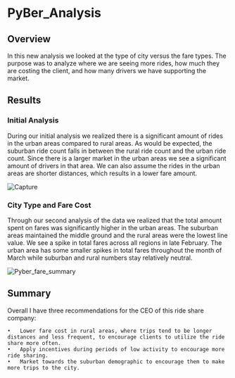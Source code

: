 # PyBer_Analysis
## Overview
In this new analysis we looked at the type of city versus the fare types. The purpose was to analyze where we are seeing more rides, how much they are costing the client, and how many drivers we have supporting the market.

## Results
### Initial Analysis
During our initial analysis we realized there is a significant amount of rides in the urban areas compared to rural areas. As would be expected, the suburban ride count falls in between the rural ride count and the urban ride count. 
Since there is a larger market in the urban areas we see a significant amount of drivers in that area. We can also assume the rides in the urban areas are shorter distances, which results in a lower fare amount.  

![Capture](https://user-images.githubusercontent.com/108694898/182738371-87cad122-4864-479f-bfec-7afd4474594d.JPG)

### City Type and Fare Cost
Through our second analysis of the data we realized that the total amount spent on fares was significantly higher in the urban areas. The suburban areas maintained the middle ground and the rural areas were the lowest line value. 
We see a spike in total fares across all regions in late February. The urban area has some smaller spikes in total fares throughout the month of March while suburban and rural numbers stay relatively neutral. 

![Pyber_fare_summary](https://user-images.githubusercontent.com/108694898/182737530-a10c0536-e3a5-4da2-bcbf-6aa8b5466e02.png)

## Summary
Overall I have three recommendations for the CEO of this ride share company: 

    •	Lower fare cost in rural areas, where trips tend to be longer distances and less frequent, to encourage clients to utilize the ride share more often. 
    •	Apply incentives during periods of low activity to encourage more ride sharing. 
    •	Market towards the suburban demographic to encourage them to make more trips to the city. 
